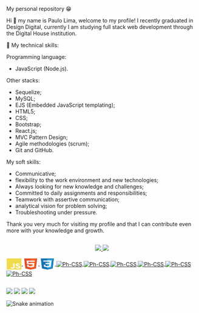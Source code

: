 My personal repository 😁

Hi 👋 my name is Paulo Lima, welcome to my profile!
I recently graduated in Design Digital, currently I am studying full stack web development through the Digital House institution.



🚀 My technical skills:

Programming language:
- JavaScript (Node.js).

Other stacks:
- Sequelize;
- MySQL;
- EJS (Embedded JavaScript templating);
- HTML5;
- CSS;
- Bootstrap;
- React.js;
- MVC Pattern Design;
- Agile methodologies (scrum);
- Git and GitHub.

My soft skills:

- Communicative;
- flexibility to the work environment and new technologies;
- Always looking for new knowledge and challenges;
- Committed to daily assignments and responsibilities;
- Teamwork with assertive communication;
- analytical vision for problem solving;
- Troubleshooting under pressure.

Thank you very much for visiting my profile and that I can contribute even more with your knowledge and growth.
##

<div align="center">
  <a href="https://github.com/PauloHBLima">
  <img height="163em" src="https://github-readme-stats.vercel.app/api?username=PauloHBLima&show_icons=true&theme=dark&include_all_commits=true&count_private=true"/>
  <img height="163em" src="https://github-readme-stats.vercel.app/api/top-langs/?username=PauloHBLima&layout=compact&langs_count=7&theme=dark"/>
</div>

  
  <div style="display: inline_block"><br>
  <img align="center" alt="Ph-Js" height="30" width="40" src="https://raw.githubusercontent.com/devicons/devicon/master/icons/javascript/javascript-plain.svg">
  <img align="center" alt="Ph-HTML" height="30" width="40" src="https://raw.githubusercontent.com/devicons/devicon/master/icons/html5/html5-original.svg">
  <img align="center" alt="Ph-CSS" height="30" width="40" src="https://raw.githubusercontent.com/devicons/devicon/master/icons/css3/css3-original.svg">
  <img align="center" alt="Ph-CSS" height="30" width="40" src="https://cdn.jsdelivr.net/gh/devicons/devicon/icons/express/express-original.svg">
  <img align="center" alt="Ph-CSS" height="30" width="40" src="https://cdn.jsdelivr.net/gh/devicons/devicon/icons/figma/figma-original.svg">
  <img align="center" alt="Ph-CSS" height="30" width="40" src="https://cdn.jsdelivr.net/gh/devicons/devicon/icons/git/git-original.svg">
  <img align="center" alt="Ph-CSS" height="30" width="40" src="https://cdn.jsdelivr.net/gh/devicons/devicon/icons/visualstudio/visualstudio-plain.svg">
  <img align="center" alt="Ph-CSS" height="30" width="40" src="https://cdn.jsdelivr.net/gh/devicons/devicon/icons/photoshop/photoshop-line.svg">
  <img align="center" alt="Ph-CSS" height="30" width="40" src="https://cdn.jsdelivr.net/gh/devicons/devicon/icons/illustrator/illustrator-plain.svg">
  
</div>
  
##
  
<div>
  
  <a href="https://instagram.com/paulohblima" target="_blank"><img src="https://img.shields.io/badge/-Instagram-%23E4405F?style=for-the-badge&logo=instagram&logoColor=white" target="_blank"></a>
 	<a href="https://discord.gg/PauloLima#7341" target="_blank"><img src="https://img.shields.io/badge/Discord-7289DA?style=for-the-badge&logo=discord&logoColor=white" target="_blank"></a> 
  <a href = "mailto:ph.blima30@gmail.com"><img src="https://img.shields.io/badge/-Gmail-%23333?style=for-the-badge&logo=gmail&logoColor=white" target="_blank"></a>
  <a href="https://www.linkedin.com/in/paulo-lima-b96226b3" target="_blank"><img src="https://img.shields.io/badge/-LinkedIn-%230077B5?style=for-the-badge&logo=linkedin&logoColor=white" target="_blank"></a> 

  
 ![Snake animation](https://github.com/PauloHBLima/PauloHBLima/blob/output/github-contribution-grid-snake.svg)
  
</div>
  
